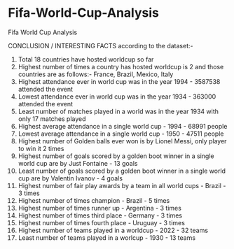 # Fifa-World-Cup-Analysis
Fifa World Cup Analysis

CONCLUSION / INTERESTING FACTS according to the dataset:-

1) Total 18 countries have hosted worldcup so far
2) Highest number of times a country has hosted worldcup is 2 and those countries are as follows:-
France, Brazil, Mexico, Italy
3) Highest attendance ever in world cup was in the year 1994 - 3587538 attended the event
4) Lowest attendance ever in world cup was in the year 1934 - 363000 attended the event
5) Least number of matches played in a world was in the year 1934 with only 17 matches played
6) Highest average attendance in a single world cup - 1994 - 68991 people
7) Lowest average attendance in a single world cup - 1950 - 47511 people
8) Highest number of Golden balls ever won is by Lionel Messi, only player to win it 2 times
9) Highest number of goals scored by a golden boot winner in a single world cup are by Just Fontaine - 13 goals
10) Least number of goals scored by a golden boot winner in a single world cup are by Valentin Ivanov - 4 goals
11) Highest number of fair play awards by a team in all world cups - Brazil - 3 times
12) Highest number of times champion - Brazil - 5 times
13) Highest number of times runner up - Argentina - 3 times
14) Highest number of times third place - Germany - 3 times
15) Highest number of times fourth place - Uruguay - 3 times
16) Highest number of teams played in a worldcup - 2022 - 32 teams
17) Least number of teams played in a worlcup - 1930 - 13 teams
